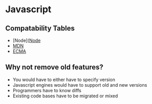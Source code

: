 # Javascript
## Compatability Tables
- [Node]([Node](https://node.green/)
- [MDN](https://developer.mozilla.org/en-US/docs/Web/JavaScript)
- [ECMA](https://developer.mozilla.org/en-US/docs/Web/JavaScript)
## Why not remove old features?
- You would have to either have to specify version
- Javascript engines would have to support old and new versions
- Programmers have to know diffs
- Existing code bases have to be migrated or mixed

